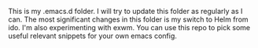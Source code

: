 This is my .emacs.d folder. I will try to update this folder as regularly as I
can. The most significant changes in this folder is my switch to Helm from ido.
I'm also experimenting with exwm. You can use this repo to pick some useful
relevant snippets for your own emacs config.
